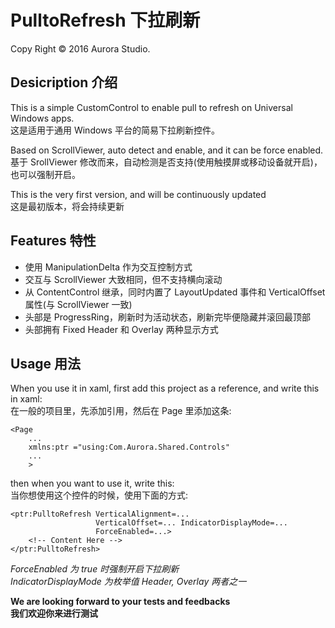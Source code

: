 # PulltoRefresh 下拉刷新
Copy Right &copy; 2016 Aurora Studio.

## Desicription 介绍

This is a simple CustomControl to enable pull to refresh on Universal Windows apps.   
这是适用于通用 Windows 平台的简易下拉刷新控件。

Based on ScrollViewer, auto detect and enable, and it can be force enabled.   
基于 SrollViewer 修改而来，自动检测是否支持(使用触摸屏或移动设备就开启)，也可以强制开启。

This is the very first version, and will be continuously updated   
这是最初版本，将会持续更新

## Features 特性

 - 使用 ManipulationDelta 作为交互控制方式
 - 交互与 ScrollViewer 大致相同，但不支持横向滚动
 - 从 ContentControl 继承，同时内置了 LayoutUpdated 事件和 VerticalOffset 属性(与 ScrollViewer 一致)
 - 头部是 ProgressRing，刷新时为活动状态，刷新完毕便隐藏并滚回最顶部
 - 头部拥有 Fixed Header 和 Overlay 两种显示方式

## Usage 用法

When you use it in xaml, first add this project as a reference, and write this in xaml:   
在一般的项目里，先添加引用，然后在 Page 里添加这条:

    <Page
        ...
        xmlns:ptr ="using:Com.Aurora.Shared.Controls"
        ...
        >
    

then when you want to use it, write this:   
当你想使用这个控件的时候，使用下面的方式:

    <ptr:PulltoRefresh VerticalAlignment=...
                       VerticalOffset=... IndicatorDisplayMode=...
                       ForceEnabled=...>
        <!-- Content Here -->
    </ptr:PulltoRefresh>

*ForceEnabled 为 true 时强制开启下拉刷新*   
*IndicatorDisplayMode 为枚举值 Header, Overlay 两者之一*

**We are looking forward to your tests and feedbacks**   
**我们欢迎你来进行测试**
